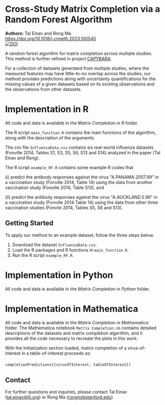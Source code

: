 # Cross-Study Matrix Completion via a Random Forest Algorithm
**Authors:** Tal Einav and Rong Ma
<br>
https://doi.org/10.1016/j.crmeth.2023.100540
<br/>
[![DOI](https://zenodo.org/badge/489141368.svg)](https://zenodo.org/badge/latestdoi/489141368)

A random forest algorithm for matrix completion across multiple studies. This method is further refined in project [CAPYBARA](https://link-url-here.org]https://github.com/TalEinav/CAPYBARA).

For a collection of datasets generated from multiple studies, where the measured features may have little-to-no overlap across the studies, our method provides predictions along with uncertainty quantifications for the missing values of a given datasets based on its existing observations and the observations from other datasets.

# Implementation in R

All code and data is available in the *Matrix Completion in R* folder.

The R script `main_function.R` contains the main functions of the algorithm, along with the description of the arguments.

The csv file `InfluenzaData.csv` contains six real-world influenza datasets (Fonville 2014, Tables S1, S3, S5, S6, S13 and S14) analyzed in the paper (Tal Einav and Rong).

The R script `example_RF.R` contains some example R codes that 

(i) predict the antibody responses against the virus "A.PANAMA.2007.99" in a vaccination study (Fonville 2014, Table 14) using the data from another vaccination study (Fonville 2014, Table S13), and 

(ii) predict the antibody responses against the virus "A.AUCKLAND.5.96" in a vaccination study (Fonville 2014 Table 14) using the data from other three vaccination studies (Fonvile 2014, Tables S5, S6 and S13). 

## Getting Started

To apply our method to an example dataset, follow the three steps below.

1. Download the dataset `InfluenzaData.csv`.
2. Load the R packages and R functions in `main_function.R`.
3. Run the R script `example_RF.R`.

# Implementation in Python

All code and data is available in the *Matrix Completion in Python* folder.

# Implementation in Mathematica

All code and data is available in the *Matrix Completion in Mathematica* folder. The Mathematica notebook `Matrix Completion.nb` contains detailed descriptions of the datasets and matrix completion algorithm, and it provides all the code necessary to recreate the plots in this work.

With the Initialization section loaded, matrix completion of a virus-of-interest in a table-of-interest proceeds as:
 ###
	completionPredictions[{virusOfInterest, tableOfInterest}]
###

## Contact
For further questions and inquiries, please contact Tal Einav (tal.einav@lji.org) or Rong Ma (rongm@stanford.edu).
